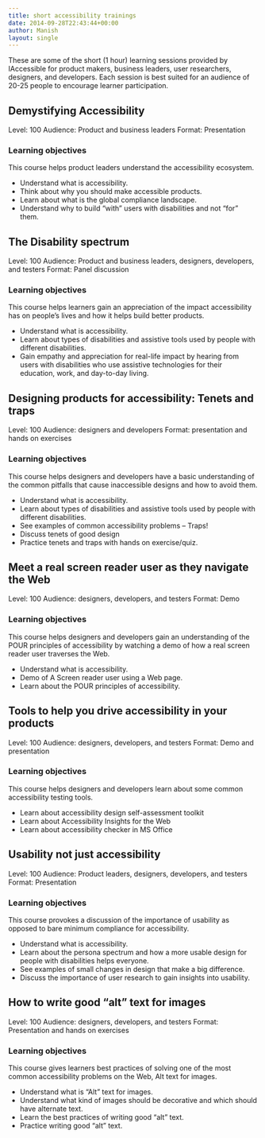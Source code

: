 ```yaml
---
title: short accessibility trainings
date: 2014-09-28T22:43:44+00:00
author: Manish
layout: single
---
```

These are some of the short (1 hour) learning sessions provided by IAccessible for product makers, business leaders, user researchers, designers, and developers. 
Each session is best suited for an audience of 20-25 people to encourage learner participation.  

## Demystifying Accessibility
 Level: 100
Audience: Product and business leaders
Format: Presentation
### Learning objectives
This course helps product leaders understand the accessibility ecosystem.
-	Understand what is accessibility.
-	Think about why you should make accessible products.
-	Learn about what is the global compliance landscape.
-	Understand why to build “with” users with disabilities and not “for” them.

## The Disability spectrum
Level: 100
Audience: Product and business leaders, designers, developers, and testers
Format: Panel discussion
### Learning objectives
This course helps learners gain an appreciation of the impact accessibility has on people’s lives and how it helps build better products.
-	Understand what is accessibility.
-	Learn about types of disabilities and assistive tools used by people with different disabilities.
-	Gain empathy and appreciation for real-life impact by hearing from users with disabilities who use assistive technologies for their education, work, and day-to-day living.

## Designing products for accessibility: Tenets and traps
Level: 100
Audience: designers and developers
Format: presentation and hands on exercises
### Learning objectives
This course helps designers and developers have a basic understanding of the common pitfalls that cause inaccessible designs and how to avoid them.
-	Understand what is accessibility.
-	Learn about types of disabilities and assistive tools used by people with different disabilities.
-	See examples of common accessibility problems – Traps!
-	Discuss tenets of good design
-	Practice tenets and traps with hands on exercise/quiz.

## Meet a real screen reader user as they navigate the Web
Level: 100
Audience: designers, developers, and testers
Format: Demo
### Learning objectives
This course helps designers and developers gain an understanding of the POUR principles of accessibility by watching a demo of how a real screen reader user traverses the Web. 
-	Understand what is accessibility.
-	Demo of A Screen reader user using a Web page.
-	Learn about the POUR principles of accessibility.

## Tools to help you drive accessibility in your products
Level: 100
Audience: designers, developers, and testers
Format: Demo and presentation
### Learning objectives
This course helps designers and developers learn about some common accessibility testing tools. 
-	Learn about accessibility design self-assessment toolkit
-	Learn about Accessibility Insights for the Web
-	Learn about accessibility checker in MS Office


## Usability not just accessibility
Level: 100
Audience: Product leaders, designers, developers, and testers
Format: Presentation
### Learning objectives
This course provokes a discussion of the importance of usability as opposed to bare minimum compliance for accessibility. 
-	Understand what is accessibility.
-	Learn about the persona spectrum and how a more usable design for people with disabilities helps everyone.
-	See examples of small changes in design that make a big difference.
-	Discuss the importance of user research to gain insights into usability.


## How to write good “alt” text for images 
Level: 100
Audience: designers, developers, and testers
Format: Presentation and hands on exercises
### Learning objectives
This course gives learners best practices of solving one of the most common accessibility problems on the Web, Alt text for images.
-	Understand what is “Alt” text for images.
-	Understand what kind of images should be decorative and which should have alternate text.
-	Learn the best practices of writing good “alt” text.
-	Practice writing good “alt” text.
